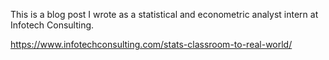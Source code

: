 
This is a blog post I wrote as a statistical and econometric analyst intern at Infotech Consulting.

https://www.infotechconsulting.com/stats-classroom-to-real-world/
